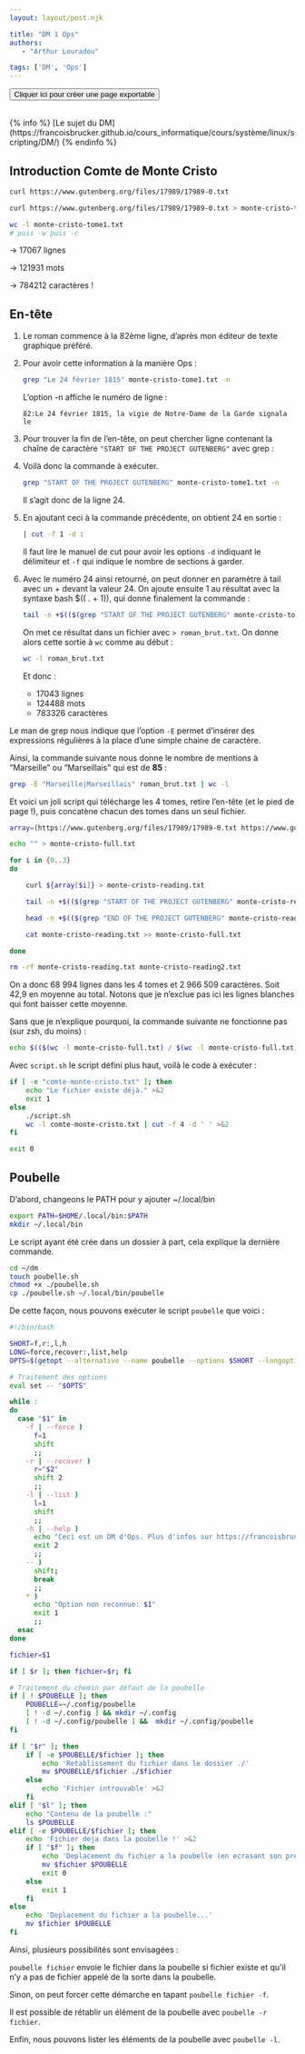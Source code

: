 ```yaml
---
layout: layout/post.njk

title: "DM 1 Ops"
authors:
   - "Arthur Louradou"

tags: ['DM', 'Ops']
---
```


<script>

function turnExportOn() {
   document.getElementById("export-button").style.display = "none";

   document.querySelector("header").hidden = true;
   document.querySelector("article").style.marginTop = "40px";
   document.querySelector("footer p").innerHTML = document.querySelector("footer p").innerHTML + " - CSS de <a href=\"https://francoisbrucker.github.io/do-it/\">https://francoisbrucker.github.io/do-it/</a>";
}

</script>

<button id="export-button" onclick="turnExportOn()">Cliquer ici pour créer une page exportable</button>

<br />
{% info %}
[Le sujet du DM](https://francoisbrucker.github.io/cours_informatique/cours/système/linux/scripting/DM/)
{% endinfo %}

## Introduction Comte de Monte Cristo

```bash
curl https://www.gutenberg.org/files/17989/17989-0.txt
```

```bash
curl https://www.gutenberg.org/files/17989/17989-0.txt > monte-cristo-tome1.txt
```

```bash
wc -l monte-cristo-tome1.txt
# puis -w puis -c
```

→ 17067 lignes

→ 121931 mots

→ 784212 caractères !

## En-tête

1. Le roman commence à la 82ème ligne, d’après mon éditeur de texte graphique préféré.
2. Pour avoir cette information à la manière Ops :

    ```bash
    grep "Le 24 février 1815" monte-cristo-tome1.txt -n
    ```

   L’option -n affiche le numéro de ligne :

   `82:Le 24 février 1815, la vigie de Notre-Dame de la Garde signala le`

3. Pour trouver la fin de l’en-tête, on peut chercher ligne contenant la chaîne de caractère `"START OF THE PROJECT GUTENBERG"` avec grep :
4. Voilà donc la commande à exécuter.

    ```bash
    grep "START OF THE PROJECT GUTENBERG" monte-cristo-tome1.txt -n
    ```

   Il s’agit donc de la ligne 24.

5. En ajoutant ceci à la commande précédente, on obtient 24 en sortie :

    ```bash
    | cut -f 1 -d :
    ```

   Il faut lire le manuel de cut pour avoir les options `-d` indiquant le délimiteur et `-f` qui indique le nombre de sections à garder.

6. Avec le numéro 24 ainsi retourné, on peut donner en paramètre à tail avec un + devant la valeur 24. On ajoute ensuite 1 au résultat avec la syntaxe bash $(( . + 1)), qui donne finalement la commande :

    ```bash
    tail -n +$(($(grep "START OF THE PROJECT GUTENBERG" monte-cristo-tome1.txt -n | cut -f 1 -d :) + 1)) monte-cristo-tome1.txt
    ```

   On met ce résultat dans un fichier avec `> roman_brut.txt`. On donne alors cette sortie à `wc` comme au début :

    ```bash
    wc -l roman_brut.txt
    ```

   Et donc :

    - 17043 lignes
    - 124488 mots
    - 783326 caractères

Le man de grep nous indique que l’option `-E` permet d’insérer des expressions régulières à la place d’une simple chaine de caractère.

Ainsi, la commande suivante nous donne le nombre de mentions à “Marseille” ou “Marseillais” qui est de **85** :

```bash
grep -E "Marseille|Marseillais" roman_brut.txt | wc -l
```

Et voici un joli script qui télécharge les 4 tomes, retire l’en-tête (et le pied de page !), puis concatène chacun des tomes dans un seul fichier.

```bash
array=(https://www.gutenberg.org/files/17989/17989-0.txt https://www.gutenberg.org/files/17990/17990-0.txt https://www.gutenberg.org/files/17991/17991-0.txt https://www.gutenberg.org/files/17992/17992-0.txt)

echo "" > monte-cristo-full.txt

for i in {0..3}
do

	curl ${array[$i]} > monte-cristo-reading.txt

	tail -n +$(($(grep "START OF THE PROJECT GUTENBERG" monte-cristo-reading.txt -n | cut -f 1 -d :) + 1)) monte-cristo-reading.txt > monte-cristo-reading2.txt

	head -n +$(($(grep "END OF THE PROJECT GUTENBERG" monte-cristo-reading2.txt -n | cut -f 1 -d :) - 1)) monte-cristo-reading2.txt > monte-cristo-reading.txt

	cat monte-cristo-reading.txt >> monte-cristo-full.txt

done

rm -rf monte-cristo-reading.txt monte-cristo-reading2.txt
```

On a donc 68 994 lignes dans les 4 tomes et 2 966 509 caractères. Soit 42,9 en moyenne au total. Notons que je n’exclue pas ici les lignes blanches qui font baisser cette moyenne.

Sans que je n’explique pourquoi, la commande suivante ne fonctionne pas (sur zsh, du moins) :

```bash
echo $(($(wc -l monte-cristo-full.txt) / $(wc -l monte-cristo-full.txt)))
```

Avec `script.sh` le script défini plus haut, voilà le code à exécuter :

```bash
if [ -e "comte-monte-cristo.txt" ]; then
    echo "Le fichier existe déjà." >&2
    exit 1
else
    ./script.sh
    wc -l comte-monte-cristo.txt | cut -f 4 -d ' ' >&2
fi

exit 0
```

## Poubelle

D’abord, changeons le PATH pour y ajouter ~/.local/bin

```bash
export PATH=$HOME/.local/bin:$PATH
mkdir ~/.local/bin
```

Le script ayant été crée dans un dossier à part, cela explique la dernière commande.

```bash
cd ~/dm
touch poubelle.sh
chmod +x ./poubelle.sh
cp ./poubelle.sh ~/.local/bin/poubelle
```

De cette façon, nous pouvons exécuter le script `poubelle` que voici :

```bash
#!/bin/bash

SHORT=f,r:,l,h
LONG=force,recover:,list,help
OPTS=$(getopt --alternative --name poubelle --options $SHORT --longoptions $LONG -- "$@")

# Traitement des options
eval set -- "$OPTS"

while :
do
  case "$1" in
    -f | --force )
      f=1
      shift
      ;;
    -r | --recover )
      r="$2"
      shift 2
      ;;
    -l | --list )
      l=1
      shift
      ;;
    -h | --help )
      echo "Ceci est un DM d'Ops. Plus d'infos sur https://francoisbrucker.github.io/cours_informatique/cours/syst%C3%A8me/linux/scripting/DM/"
      exit 2
      ;;
    -- )
      shift;
      break
      ;;
    * )
      echo "Option non reconnue: $1"
      exit 1
      ;;
  esac
done

fichier=$1

if [ $r ]; then fichier=$r; fi

# Traitement du chemin par défaut de la poubelle
if [ ! $POUBELLE ]; then
    POUBELLE=~/.config/poubelle
    [ ! -d ~/.config ] && mkdir ~/.config
    [ ! -d ~/.config/poubelle ] &&  mkdir ~/.config/poubelle
fi

if [ "$r" ]; then
    if [ -e $POUBELLE/$fichier ]; then
        echo 'Retablissement du fichier dans le dossier ./'
        mv $POUBELLE/$fichier ./$fichier
    else
        echo 'Fichier introuvable' >&2
    fi
elif [ "$l" ]; then
    echo "Contenu de la poubelle :"
    ls $POUBELLE
elif [ -e $POUBELLE/$fichier ]; then
    echo 'Fichier deja dans la poubelle !' >&2
    if [ "$f" ]; then
        echo 'Deplacement du fichier a la poubelle (en ecrasant son predecesseur)...'
        mv $fichier $POUBELLE
        exit 0
    else
        exit 1
    fi
else
    echo 'Deplacement du fichier a la poubelle...'
    mv $fichier $POUBELLE
fi
```

Ainsi, plusieurs possibilités sont envisagées :

`poubelle fichier` envoie le fichier dans la poubelle si fichier existe et qu’il n’y a pas de fichier appelé de la sorte dans la poubelle.

Sinon, on peut forcer cette démarche en tapant `poubelle fichier -f`.

Il est possible de rétablir un élément de la poubelle avec `poubelle -r fichier`.

Enfin, nous pouvons lister les éléments de la poubelle avec `poubelle -l`.
